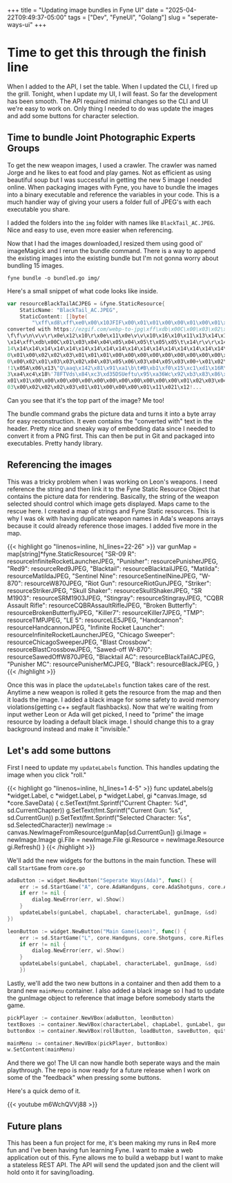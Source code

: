 +++
title = "Updating image bundles in Fyne UI"
date = "2025-04-22T09:49:37-05:00"
tags = ["Dev", "FyneUI", "Golang"]
slug = "seperate-ways-ui"
+++

# Time to get this through the finish line

When I added to the API, I set the table. When I updated the CLI, I fired up the grill. Tonight, when I update my UI, I will feast. So far the development has been smooth. The API required minimal changes so the CLI and UI we're easy to work on. Only thing I needed to do was update the images and add some buttons for character selection. 

## Time to bundle Joint Photographic Experts Groups

To get the new weapon images, I used a crawler. The crawler was named Jorge and he likes to eat food and play games. Not as efficient as using beautiful soup but I was successful in getting the new 5 image I needed online. When packaging images with Fyne, you have to bundle the images into a binary executable and reference the variables in your code. This is a much handier way of giving your users a folder full of JPEG's with each executable you share. 

I added the folders into the `img` folder with names like `BlackTail_AC.JPEG`. Nice and easy to use, even more easier when referencing. 

Now that I had the images downloaded,I resized them using good ol' imageMagick and I rerun the bundle command. There is a way to append the existing images into the existing bundle but I'm not gonna worry about bundling 15 images. 

`fyne bundle -o bundled.go img/`

Here's a small snippet of what code looks like inside.


```go
var resourceBlackTailACJPEG = &fyne.StaticResource{
	StaticName: "BlackTail_AC.JPEG",
	StaticContent: []byte(
		"\xff\xd8\xff\xe0\x00\x10JFIF\x00\x01\x01\x00\x00\x01\x00\x01\x00\x00\xff\xfe\x002JPG 
converted with https://ezgif.com/webp-to-jpg\xff\xdb\x00C\x00\x03\x02\x02\x03\x02\x02\x03\x03\x03\x03\x04\x03\x03\x04\x05\b\x05\x05\x04\x04\x05\n\a\a\x06\b\f\n
\f\f\v\n\v\v\r\x0e\x12\x10\r\x0e\x11\x0e\v\v\x10\x16\x10\x11\x13\x14\x15\x15\x15\f\x0f\x17\x18\x16\x14\x18\x12\x14\x15
\x14\xff\xdb\x00C\x01\x03\x04\x04\x05\x04\x05\t\x05\x05\t\x14\r\v\r\x14\x14\x14\x14\x14\x14\x14\x14\x14\x14\x14\x14\x
14\x14\x14\x14\x14\x14\x14\x14\x14\x14\x14\x14\x14\x14\x14\x14\x14\x14\x14\x14\x14\x14\x14\x14\x14\x14\x14\x14\x14\x14\x14\x14\x14\x14\x14\x14\x14\x14\xff\xc0\x00\x11\b\x03\xaf\x04\xd8\x03\x01\"\x00\x02\x11\x01\x03\x11\x01\xff\xc4\x00\x1e\x0
0\x01\x00\x02\x02\x03\x01\x01\x01\x00\x00\x00\x00\x00\x00\x00\x00\x00\x03\x04\x02\x05\x01\x06\a\t\b\n\xff\xc4\x00j\x1
0\x00\x02\x01\x03\x03\x02\x04\x03\x05\x06\x03\x04\x05\x03\x00+\x01\x02\x03\x00\x04\x11\x12
!1\x05A\x06\x13\"Q\aaq\x142\x81\x91\xa1\b\t#B\xb1\xf0\x15\xc1\xd1\x16R\xe1\xf1\x19$3b\xd4\x174r\x94\xb4&CEv\x82\x9
3\xa4\xc4\x18%'78FTVds\x84\xc3\xd35DSUeftu\x95\xa36Wc\x92\xb3\x83\x86\x96\xa2\xb2\xff\xc4\x00\x18\x01\x01\x01\x01\
x01\x01\x00\x00\x00\x00\x00\x00\x00\x00\x00\x00\x00\x00\x01\x02\x03\x04\xff\xc4\x00(\x11\x01\x01\x01\x00\x02\x02\x
03\x00\x02\x02\x02\x03\x01\x01\x00\x00\x00\x01\x11\x021\x12!...
```

Can you see that it's the top part of the image? Me too!

The bundle command grabs the picture data and turns it into a byte array for easy reconstruction. It even contains the "converted with" text in the header. Pretty nice and sneaky way of embedding data since I needed to convert it from a PNG first. This can then be put in Git and packaged into executables. Pretty handy library.

## Referencing the images
This was a tricky problem when I was working on Leon's weapons. I need reference the string and then link it to the Fyne Static Resource Object that contains the picture data for rendering. Basically, the string of the weapon selected should control which image gets displayed. Maps came to the rescue here. I created a map of strings and Fyne Static resources. This is why I was ok with having duplicate weapon names in Ada's weapons arrays because it could already reference those images. I added five more in the map. 

{{< highlight go "linenos=inline, hl_lines=22-26" >}}
var gunMap = map[string]*fyne.StaticResource{
	"SR-09 R":                  resourceInfiniteRocketLauncherJPEG,
	"Punisher":                 resourcePunisherJPEG,
	"Red9":                     resourceRed9JPEG,
	"Blacktail":                resourceBlacktailJPEG,
	"Matilda":                  resourceMatildaJPEG,
	"Sentinel Nine":            resourceSentinelNineJPEG,
	"W-870":                    resourceW870JPEG,
	"Riot Gun":                 resourceRiotGunJPEG,
	"Striker":                  resourceStrikerJPEG,
	"Skull Shaker":             resourceSkullShakerJPEG,
	"SR M1903":                 resourceSRM1903JPEG,
	"Stingray":                 resourceStingrayJPEG,
	"CQBR Assault Rifle":       resourceCQBRAssaultRifleJPEG,
	"Broken Butterfly":         resourceBrokenButterflyJPEG,
	"Killer7":                  resourceKiller7JPEG,
	"TMP":                      resourceTMPJPEG,
	"LE 5":                     resourceLE5JPEG,
	"Handcannon":               resourceHandcannonJPEG,
	"Infinite Rocket Launcher": resourceInfiniteRocketLauncherJPEG,
	"Chicago Sweeper":          resourceChicagoSweeperJPEG,
	"Blast Crossbow":           resourceBlastCrossbowJPEG,
	"Sawed-off W-870":          resourceSawedOffW870JPEG,
	"Blacktail AC":             resourceBlackTailACJPEG,
	"Punisher MC":              resourcePunisherMCJPEG,
	"Black":                    resourceBlackJPEG,
}
{{< /highlight >}}

Once this was in place the `updateLabels` function takes care of the rest. Anytime a new weapon is rolled it gets the resource from the map and then it loads the image. I added a black image for some safety to avoid memory violations(getting c++ segfault flashbacks). Now that we're waiting from input wether Leon or Ada will get picked, I need to "prime" the image resource by loading a default black image. I should change this to a gray background instead and make it "invisible."

## Let's add some buttons
First I need to update my `updateLabels` function. This handles updating the image when you click "roll." 

{{< highlight go "linenos=inline, hl_lines=1 4-5" >}}
func updateLabels(g *widget.Label, c *widget.Label, p *widget.Label, gi *canvas.Image, sd *core.SaveData) {
	c.SetText(fmt.Sprintf("Current Chapter: %d", sd.CurrentChapter))
	g.SetText(fmt.Sprintf("Current Gun: %s", sd.CurrentGun))
	p.SetText(fmt.Sprintf("Selected Character: %s", sd.SelectedCharacter))
	newImage := canvas.NewImageFromResource(gunMap[sd.CurrentGun])
	gi.Image = newImage.Image
	gi.File = newImage.File
	gi.Resource = newImage.Resource
	gi.Refresh()
}
{{< /highlight >}}

We'll add the new widgets for the buttons in the main function. These will call `StartGame` from `core.go`

```go
adaButton := widget.NewButton("Seperate Ways(Ada)", func() {
	err := sd.StartGame("A", core.AdaHandguns, core.AdaShotguns, core.AdaRifles, core.AdaSubs, core.AdaSpecials)
	if err != nil {
		dialog.NewError(err, w).Show()
	}
	updateLabels(gunLabel, chapLabel, characterLabel, gunImage, &sd)
})

leonButton := widget.NewButton("Main Game(Leon)", func() {
	err := sd.StartGame("L", core.Handguns, core.Shotguns, core.Rifles, core.Subs, core.Magnums)
	if err != nil {
		dialog.NewError(err, w).Show()
	}
	updateLabels(gunLabel, chapLabel, characterLabel, gunImage, &sd)
	})
```

Lastly, we'll add the two new buttons in a container and then add them to a brand new `mainMenu` container. I also added a black image so I had to update the gunImage object to reference that image before somebody starts the game. 

```go
pickPlayer := container.NewVBox(adaButton, leonButton)
textBoxes := container.NewVBox(characterLabel, chapLabel, gunLabel, gunImage)
buttonBox := container.NewVBox(rollButton, loadButton, saveButton, quitButton, textBoxes)

mainMenu := container.NewVBox(pickPlayer, buttonBox)
w.SetContent(mainMenu)
```

And there we go! The UI can now handle both seperate ways and the main playthrough. The repo is now ready for a future release when I work on some of the "feedback" when pressing some buttons. 

Here's a quick demo of it. 

{{< youtube m6WchQVVj88 >}}

## Future plans

This has been a fun project for me, it's been making my runs in Re4 more fun and I've been having fun learning Fyne. I want to make a web application out of this. Fyne allows me to build a webapp but I want to make a stateless REST API. The API will send the updated json and the client will hold onto it for saving/loading. 


